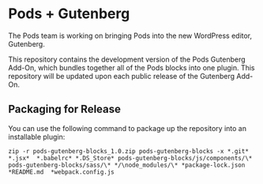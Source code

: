 # Pods + Gutenberg

The Pods team is working on bringing Pods into the new WordPress editor, Gutenberg.

This repository contains the development version of the Pods Gutenberg Add-On, which bundles together all of the Pods blocks into one plugin. This repository will be updated upon each public release of the Gutenberg Add-On.

## Packaging for Release

You can use the following command to package up the repository into an installable plugin:

```
zip -r pods-gutenberg-blocks_1.0.zip pods-gutenberg-blocks -x *.git* *.jsx*  *.babelrc* *.DS_Store* pods-gutenberg-blocks/js/components/\* pods-gutenberg-blocks/sass/\* */\node_modules/\* *package-lock.json *README.md  *webpack.config.js
```